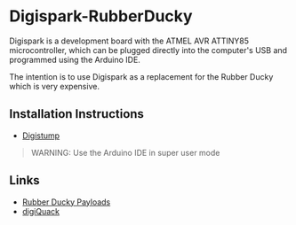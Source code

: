 # Digispark-RubberDucky

Digispark is a development board with the ATMEL AVR ATTINY85 microcontroller, which can be plugged directly into the computer's USB and programmed using the Arduino IDE.

The intention is to use Digispark as a replacement for the Rubber Ducky which is very expensive.

## Installation Instructions

- [Digistump](https://digistump.com/wiki/digispark/tutorials/connecting)

> WARNING: Use the Arduino IDE in super user mode

## Links

- [Rubber Ducky Payloads](https://github.com/hak5darren/USB-Rubber-Ducky/wiki/Payloads)
- [digiQuack](https://github.com/CedArctic/digiQuack)
